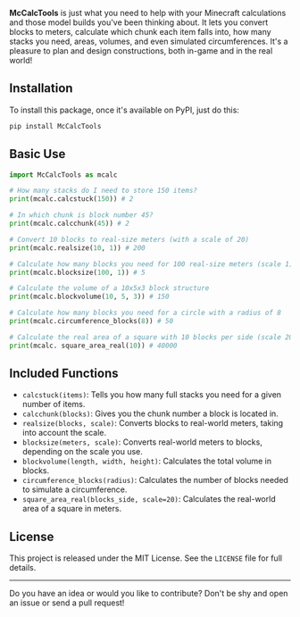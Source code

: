 **McCalcTools** is just what you need to help with your Minecraft calculations and those model builds you've been thinking about. It lets you convert blocks to meters, calculate which chunk each item falls into, how many stacks you need, areas, volumes, and even simulated circumferences. It's a pleasure to plan and design constructions, both in-game and in the real world!

## Installation

To install this package, once it's available on PyPI, just do this:

```sh
pip install McCalcTools
```


## Basic Use

```python
import McCalcTools as mcalc

# How many stacks do I need to store 150 items?
print(mcalc.calcstuck(150)) # 2

# In which chunk is block number 45?
print(mcalc.calcchunk(45)) # 2

# Convert 10 blocks to real-size meters (with a scale of 20)
print(mcalc.realsize(10, 1)) # 200

# Calculate how many blocks you need for 100 real-size meters (scale 1)
print(mcalc.blocksize(100, 1)) # 5

# Calculate the volume of a 10x5x3 block structure
print(mcalc.blockvolume(10, 5, 3)) # 150

# Calculate how many blocks you need for a circle with a radius of 8
print(mcalc.circumference_blocks(8)) # 50

# Calculate the real area of ​​a square with 10 blocks per side (scale 20)
print(mcalc. square_area_real(10)) # 40000
```

## Included Functions

- `calcstuck(items)`: Tells you how many full stacks you need for a given number of items.
- `calcchunk(blocks)`: Gives you the chunk number a block is located in.
- `realsize(blocks, scale)`: Converts blocks to real-world meters, taking into account the scale.
- `blocksize(meters, scale)`: Converts real-world meters to blocks, depending on the scale you use.
- `blockvolume(length, width, height)`: Calculates the total volume in blocks.
- `circumference_blocks(radius)`: Calculates the number of blocks needed to simulate a circumference.
- `square_area_real(blocks_side, scale=20)`: Calculates the real-world area of ​​a square in meters.

## License

This project is released under the MIT License. See the `LICENSE` file for full details.

---
Do you have an idea or would you like to contribute? Don't be shy and open an issue or send a pull request!